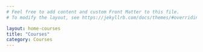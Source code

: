 ```yaml
---
# Feel free to add content and custom Front Matter to this file.
# To modify the layout, see https://jekyllrb.com/docs/themes/#overriding-theme-defaults

layout: home-courses
title: "Courses"
category: Courses
---
```

